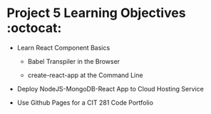 # Project 5 Learning Objectives :octocat:

- Learn React Component Basics

  - Babel Transpiler in the Browser

  - create-react-app at the Command Line

- Deploy NodeJS-MongoDB-React App to Cloud Hosting Service

- Use Github Pages for a CIT 281 Code Portfolio
